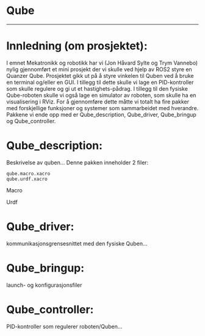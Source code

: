 # Qube
-----
# Innledning (om prosjektet):
I emnet Mekatronikk og robotikk har vi (Jon Håvard Sylte og Trym Vannebo) nylig gjennomført et mini prosjekt der vi skulle ved hjelp av ROS2 styre en Quanzer Qube. 
Prosjektet gikk ut på å styre vinkelen til Quben ved å bruke en terminal og/eller en GUI. I tillegg til dette skulle vi lage en PID-kontroller som skulle regulere og gi ut et hastighets-pådrag. I tillegg til den fysiske Qube-roboten skulle vi også lage en simulator av roboten, som skulle ha en visualisering i RViz. For å gjennomføre dette måtte vi totalt ha fire pakker med forskjellige funksjoner og systemer som sammarbeidet med hverandre. Pakkene vi ende opp med er Qube_description, Qube_driver, Qube_bringup og Qube_controller.

# Qube_description:
Beskrivelse av quben...
Denne pakken inneholder 2 filer:

    qube.macro.xacro
    qube.urdf.xacro
Macro

Urdf
# Qube_driver:
kommunikasjonsgrensesnittet med den fysiske Quben...
# Qube_bringup:
launch- og konfigurasjonsfiler
# Qube_controller:
PID-kontroller som regulerer roboten/Quben...
